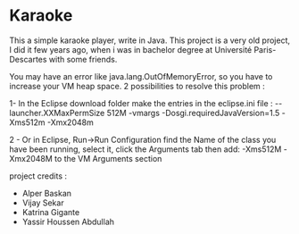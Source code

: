 Karaoke
=======

This a simple karaoke player, write in Java. This project is a very old project, I did it few years ago,
when i was in bachelor degree at Université Paris-Descartes with some friends.

You may have an error like java.lang.OutOfMemoryError, so you have to increase your VM heap space. 
2 possibilities to resolve this problem : 

1- In the Eclipse download folder make the entries in the eclipse.ini file :
--launcher.XXMaxPermSize 
512M
-vmargs
-Dosgi.requiredJavaVersion=1.5
-Xms512m
-Xmx2048m

2 - Or in Eclipse, Run->Run Configuration find the Name of the class you have been running,
select it, click the Arguments tab then add:
-Xms512M -Xmx2048M to the VM Arguments section

project credits : 
- Alper Baskan
- Vijay Sekar
- Katrina Gigante
- Yassir Houssen Abdullah

